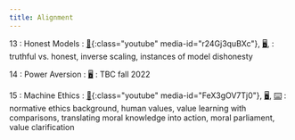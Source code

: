```yaml
---
title: Alignment
---
```


13
: Honest Models
: [🎥](#media-popup){:class="youtube" media-id="r24Gj3quBXc"}, [🖥️](https://docs.google.com/presentation/d/1eVO4-HiPlxkOgySEPBv_H-TKkkZYpC5buySBeo1C6eU/edit?usp=sharing),
: truthful vs. honest, inverse scaling, instances of model dishonesty

14
: Power Aversion
: [🖥️]()
: TBC fall 2022

15
: Machine Ethics
: [🎥](#media-popup){:class="youtube" media-id="FeX3gOV7Tj0"}, [🖥️](https://docs.google.com/presentation/d/1yibQ-RBSMnejAdEk8iMTTzYyTFmMiRasOLwdvvahZkE/edit?usp=sharing), [⌨️](https://colab.research.google.com/drive/1WyzvZR9Vd3R1QiJpKnYgnzCTp00xqnGF?usp=sharing)
: normative ethics background, human values, value learning with comparisons, translating moral knowledge into action, moral parliament, value clarification
